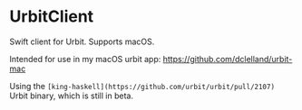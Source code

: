 # UrbitClient

Swift client for Urbit. Supports macOS.

Intended for use in my macOS urbit app: https://github.com/dclelland/urbit-mac

Using the `[king-haskell](https://github.com/urbit/urbit/pull/2107)` Urbit binary, which is still in beta.